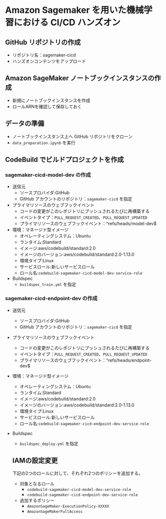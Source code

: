 # Amazon Sagemaker を用いた機械学習における CI/CD ハンズオン

## GitHub リポジトリの作成
- リポジトリ名：sagemaker-cicd
- ハンズオンコンテンツをアップロード

## Amazon SageMaker ノートブックインスタンスの作成
- 新規にノートブックインスタンスを作成
- ロールARNを確認して保存しておく

## データの準備
- ノートブックインスタンス上へ GitHub リポジトリをクローン
- `data_preparation.ipynb` を実行

## CodeBuild でビルドプロジェクトを作成
### sagemaker-cicd-model-dev の作成
- 送信元
  - ソースプロバイダ:GitHub
  - GitHub アカウントのリポジトリ：`sagemaker-cicd` を指定
- プライマリソースのウェブフックイベント
  - コードの変更がこのレポジトリにプッシュされるたびに再構築する
  - イベントタイプ：`PULL_REQUEST_CREATED`、`PULL_REQUEST_UPDATED`
  - プライマリソースのウェブフックイベント：^refs/heads/model-dev$
- 環境：マネージド型イメージ
  - オペレーティングシステム：Ubuntu
  - ランタイム:Standard
  - イメージ:aws/codebuild/standard:2.0
  - イメージのバージョン:aws/codebuild/standard:2.0-1.13.0
  - 環境タイプ:Linux
  - サービスロール:新しいサービスロール
  - ロール名:`codebuild-sagemaker-cicd-model-dev-service-role`
- Buildspec
  - `buildspec_train.yml` を指定

### sagemaker-cicd-endpoint-dev の作成
- 送信元
  - ソースプロバイダ:GitHub
  - GitHub アカウントのリポジトリ：`sagemaker-cicd` を指定
- プライマリソースのウェブフックイベント
  - コードの変更がこのレポジトリにプッシュされるたびに再構築する
  - イベントタイプ：`PULL_REQUEST_CREATED`、`PULL_REQUEST_UPDATED`
  - プライマリソースのウェブフックイベント：^refs/heads/endpoint-dev$
- 環境：マネージド型イメージ
  - オペレーティングシステム：Ubuntu
  - ランタイム:Standard
  - イメージ:aws/codebuild/standard:2.0
  - イメージのバージョン:aws/codebuild/standard:2.0-1.13.0
  - 環境タイプ:Linux
  - サービスロール:新しいサービスロール
  - ロール名:`codebuild-sagemaker-cicd-endpoint-dev-service-role`
- Buildspec
  - `buildspec_deploy.yml` を指定
  
  ## IAMの設定変更
  下記の2つのロールに対して、それぞれ2つのポリシーを追加する。
  - 対象となるロール
    - `codebuild-sagemaker-cicd-model-dev-service-role`
    - `codebuild-sagemaker-cicd-endpoint-dev-service-role`
  - 追加するポリシー
    - `AmazonSageMaker-ExecutionPolicy-XXXXX`
    - `AmazonSageMakerFullAccess`
    
